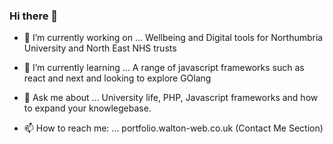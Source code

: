 ### Hi there 👋

<!--
**leewalton2014/leewalton2014** is a ✨ _special_ ✨ repository because its `README.md` (this file) appears on your GitHub profile.

Here are some ideas to get you started:

- 🔭 I’m currently working on ...
- 🌱 I’m currently learning ...
- 👯 I’m looking to collaborate on ...
- 🤔 I’m looking for help with ...
- 💬 Ask me about ...
- 📫 How to reach me: ...
- 😄 Pronouns: ...
- ⚡ Fun fact: ...
-->

- 🔭 I’m currently working on ...
Wellbeing and Digital tools for Northumbria University and North East NHS trusts

- 🌱 I’m currently learning ...
A range of javascript frameworks such as react and next and looking to explore GOlang

- 💬 Ask me about ...
University life, PHP, Javascript frameworks and how to expand your knowlegebase.

- 📫 How to reach me: ...
portfolio.walton-web.co.uk
(Contact Me Section)
